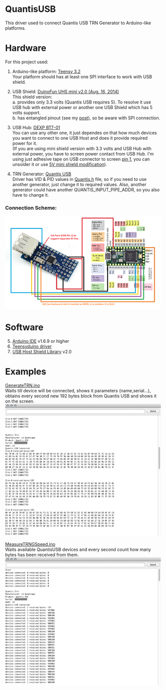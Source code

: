 # QuantisUSB
This driver used to connect Quantis USB TRN Generator to Arduino-like platforms.

# Hardware

For this project used:
1. Arduino-like platform: [Teensy 3.2](https://www.pjrc.com/store/teensy32.html) <br>
Your platform should has at least one SPI interface to work with USB shield.

2. USB Shield: [DuinoFun UHS mini v2.0 (Aug. 16, 2014)](https://www.circuitsathome.com/mcu/arduino-usb-host-mini-initial-revision/)<br>
This shield version:<br>
a. provides only 3.3 volts (Quantis USB requires 5). To resolve it use USB hub with external power or another one USB Shield which has 5 volts support.<br> 
b. has entangled pinout (see my [post](https://forum.pjrc.com/threads/43357-Teensy-with-mini-USB-host-shield-(chineese))), so be aware with SPI connection.<br>

3. USB Hub: [DEXP BT7-01](http://www.dns-shop.ru/product/76ec67e92f783361/usb-razvetvitel-dexp-bt7-01/)<br>
You can use any other one, it just dependes on that how much devices you want to connect to one USB Host and does it provide required power for it.<br>
(If you are using mini shield version with 3.3 volts and USB Hub with external power, you have to screen power contact from USB Hub. I'm using just adhesive tape on USB connector to screen [pin 1](https://commons.wikimedia.org/wiki/File:USB.svg), you can unsolder it or use [5V mini shield modification](https://www.circuitsathome.com/usb-host-shield-hardware-manual/)).

4. TRN Generator: [Quantis USB](http://www.idquantique.com/random-number-generation/quantis-random-number-generator/)<br>
Driver has VID & PID values in [Quantis.h](https://github.com/Serjeo722/QuantisUSB/blob/master/Quantis.h) file, so if you need to use another generator, just change it to required values. Also, another generator could have another QUANTIS_INPUT_PIPE_ADDR, so you also have to change it.

### Connection Scheme: ###
![alt tag](https://github.com/Serjeo722/QuantisUSB/blob/master/ConnectionScheme.png?raw=true)

# Software
5. [Arduino IDE](https://www.arduino.cc/en/main/software) v1.6.9 or higher<br> 
6. [Teensyduino driver](https://www.pjrc.com/teensy/td_download.html)
7. [USB Host Shield Library](https://github.com/felis/USB_Host_Shield_2.0) v2.0

# Examples

[GenerateTRN.ino](https://github.com/Serjeo722/QuantisUSB/blob/master/examples/GenerateTRN/GenerateTRN.ino)<br>
Waits till device will be connected, shows it parameters (name,serial...), obtains every second new 192 bytes block from Quantis USB and shows it on the screen.
![alt tag](https://github.com/Serjeo722/QuantisUSB/blob/master/examples/GenerateTRN/ScreenShot.png?raw=true)


[MeasureTRNGSpeed.ino](https://github.com/Serjeo722/QuantisUSB/blob/master/examples/MeasureTRNGSpeed/MeasureTRNGSpeed.ino)<br>
Waits available QuantisUSB devices and every second count how many bytes has been received from them.
![alt tag](https://github.com/Serjeo722/QuantisUSB/blob/master/examples/MeasureTRNGSpeed/ScreenShot.png?raw=true)

